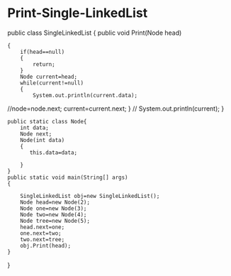 # Print-Single-LinkedList
public class SingleLinkedList {
    public void Print(Node head)

    {
        if(head==null)
        {
            return;
        }
        Node current=head;
        while(current!=null)
        {
            System.out.println(current.data);
//node=node.next;
current=current.next;
        }
       // System.out.println(current);
    }


    public static class Node{
        int data;
        Node next;
        Node(int data)
        {
           this.data=data;

        }
    }
    public static void main(String[] args)
    {

        SingleLinkedList obj=new SingleLinkedList();
        Node head=new Node(2);
        Node one=new Node(3);
        Node two=new Node(4);
        Node tree=new Node(5);
        head.next=one;
        one.next=two;
        two.next=tree;
        obj.Print(head);
    }
    
}
